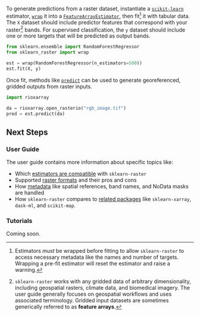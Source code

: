 To generate predictions from a raster dataset, instantiate a [`scikit-learn`](https://scikit-learn.org/stable/) estimator, [`wrap`](../api/wrap.md) it into a [`FeatureArrayEstimator`](../api/wrap.md/#sklearn_raster.estimator.FeatureArrayEstimator), then fit[^fit-after-wrap] it with tabular data. The `X` dataset should include predictor features that correspond with your raster[^rasters] bands. For supervised classification, the `y` dataset should include one or more targets that will be predicted as output bands.

```python
from sklearn.ensemble import RandomForestRegressor
from sklearn_raster import wrap

est = wrap(RandomForestRegressor(n_estimators=500))
est.fit(X, y)
```

Once fit, methods like [`predict`](../api/wrap.md/#sklearn_raster.estimator.FeatureArrayEstimator.predict) can be used to generate georeferenced, gridded outputs from raster inputs.

```python
import rioxarray

da = rioxarray.open_rasterio("rgb_image.tif")
pred = est.predict(da)
```

## Next Steps

### User Guide

The user guide contains more information about specific topics like:

- Which [estimators are compatible](compatible_estimators.md) with `sklearn-raster`
- Supported [raster formats](raster_formats.md) and their pros and cons
- How [metadata](metadata.md) like spatial references, band names, and NoData masks are handled
- How `sklearn-raster` compares to [related packages](related_packages.md) like `sklearn-xarray`, `dask-ml`, and `scikit-map`.

### Tutorials

Coming soon.

[^fit-after-wrap]: Estimators *must* be wrapped before fitting to allow `sklearn-raster` to access necessary metadata like the names and number of targets. Wrapping a pre-fit estimator will reset the estimator and raise a warning.

[^rasters]: `sklearn-raster` works with any gridded data of arbitrary dimensionality, including geospatial rasters, climate data, and biomedical imagery. The user guide generally focuses on geospatial workflows and uses associated terminology. Gridded input datasets are sometimes generically referred to as **feature arrays**.

